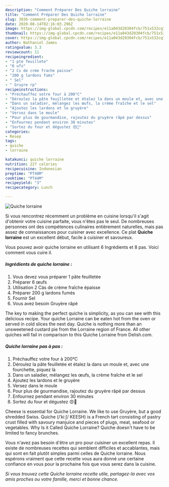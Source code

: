 ```yaml
---
description: "Comment Préparer Des Quiche lorraine"
title: "Comment Préparer Des Quiche lorraine"
slug: 3036-comment-preparer-des-quiche-lorraine
date: 2020-08-14T02:16:03.296Z
image: https://img-global.cpcdn.com/recipes/e11a043d20304fcb/751x532cq70/quiche-lorraine-photo-principale-de-la-recette.jpg
thumbnail: https://img-global.cpcdn.com/recipes/e11a043d20304fcb/751x532cq70/quiche-lorraine-photo-principale-de-la-recette.jpg
cover: https://img-global.cpcdn.com/recipes/e11a043d20304fcb/751x532cq70/quiche-lorraine-photo-principale-de-la-recette.jpg
author: Nathaniel James
ratingvalue: 3.3
reviewcount: 11
recipeingredient:
- "1 pte feuillete"
- "6 ufs"
- "2 Cs de crme frache paisse"
- "200 g lardons fums"
- " Sel"
- " Gruyre rp"
recipeinstructions:
- "Préchauffez votre four à 200°C"
- "Déroulez la pâte feuilletée et étalez la dans un moule et, avec une fourchette, piquez là"
- "Dans un saladier, mélangez les œufs, la crème fraîche et le sel"
- "Ajoutez les lardons et le gruyère"
- "Versez dans le moule"
- "Pour plus de gourmandise, rajoutez du gruyère râpé par dessus"
- "Enfournez pendant environ 30 minutes"
- "Sortez du four et dégustez 😍🤩"
categories:
- Resep
tags:
- quiche
- lorraine

katakunci: quiche lorraine 
nutrition: 227 calories
recipecuisine: Indonesian
preptime: "PT40M"
cooktime: "PT44M"
recipeyield: "3"
recipecategory: Lunch

---
```



![Quiche lorraine](https://img-global.cpcdn.com/recipes/e11a043d20304fcb/751x532cq70/quiche-lorraine-photo-principale-de-la-recette.jpg)

Si vous rencontrez récemment un problème en cuisine lorsqu'il s'agit d'obtenir votre cuisine parfaite, vous n'êtes pas le seul. De nombreuses personnes ont des compétences culinaires entièrement naturelles, mais pas assez de connaissances pour cuisiner avec excellence. Ce plat <strong> Quiche lorraine </strong> est un excellent début, facile à cuisiner et savoureux.

<!--inarticleads1-->

Vous pouvez avoir quiche lorraine en utilisant 6 Ingrédients et 8 pas. Voici comment vous cuire il.

##### Ingrédients de quiche lorraine :

1. Vous devez vous préparer 1 pâte feuilletée
1. Préparer 6 œufs
1. Utilisation 2 Càs de crème fraîche épaisse
1. Préparer 200 g lardons fumés
1. Fournir  Sel
1. Vous avez besoin  Gruyère râpé


The key to making the perfect quiche is simplicity, as you can see with this delicious recipe. Your quiche Lorraine can be eaten hot from the oven or served in cold slices the next day. Quiche is nothing more than an unsweetened custard pie from the Lorraine region of France. All other quiches will fail in comparison to this Quiche Lorraine from Delish.com. 

<!--inarticleads2-->

##### Quiche lorraine pas à pas :

1. Préchauffez votre four à 200°C
1. Déroulez la pâte feuilletée et étalez la dans un moule et, avec une fourchette, piquez là
1. Dans un saladier, mélangez les œufs, la crème fraîche et le sel
1. Ajoutez les lardons et le gruyère
1. Versez dans le moule
1. Pour plus de gourmandise, rajoutez du gruyère râpé par dessus
1. Enfournez pendant environ 30 minutes
1. Sortez du four et dégustez 😍🤩


Cheese is essential for Quiche Lorraine. We like to use Gruyère, but a good shredded Swiss. Quiche (/ˈkiːʃ/ KEESH) is a French tart consisting of pastry crust filled with savoury manjuice and pieces of plugs, meat, seafood or vegetables. Why Is it Called Quiche Lorraine? Quiche doesn&#39;t have to be limited to fancy brunches. 

<!--inarticleads1-->

<p>
Vous n'avez pas besoin d'être un pro pour cuisiner un excellent repas. Il existe de nombreuses recettes qui semblent difficiles et accablantes, mais qui sont en fait plutôt simples parmi celles de Quiche lorraine. Nous espérons vraiment que cette recette vous aura donné une certaine confiance en vous pour la prochaine fois que vous serez dans la cuisine.
</p>

<p>
<i>Si vous trouvez cette Quiche lorraine recette utile, partagez-la avec vos amis proches ou votre famille, merci et bonne chance.</i>
</p>
